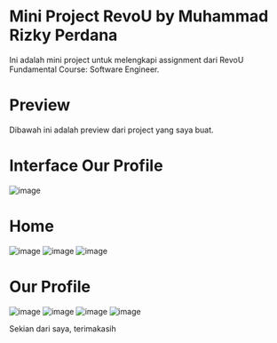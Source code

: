 # Mini Project RevoU by Muhammad Rizky Perdana

Ini adalah mini project untuk melengkapi assignment dari RevoU Fundamental Course: Software Engineer.

# Preview

Dibawah ini adalah preview dari project yang saya buat.

# Interface Our Profile
![image](https://user-images.githubusercontent.com/92030162/220951103-ebe76540-a276-49fe-ab26-0bf5a1bfdbe7.png)

# Home
![image](https://user-images.githubusercontent.com/92030162/220949878-61bb7f37-b2d7-4bf2-9e2e-afc297aad2d1.png)
![image](https://user-images.githubusercontent.com/92030162/220950031-bcbb0f00-3ee3-4ea1-b37f-1416be1b0da2.png)
![image](https://user-images.githubusercontent.com/92030162/220950111-38e7c7bc-bf82-4ba7-b9c4-6daf896a5402.png)

# Our Profile
![image](https://user-images.githubusercontent.com/92030162/220950363-5ef7583f-d438-4ea0-b118-07dde0eaea79.png)
![image](https://user-images.githubusercontent.com/92030162/220950508-e0b03752-7a14-45ef-a803-305eda6c7251.png)
![image](https://user-images.githubusercontent.com/92030162/220950611-cf8ff17e-7c02-44ae-bbfd-1d5ab2481934.png)
![image](https://user-images.githubusercontent.com/92030162/220950743-8cfe0026-7b32-41f4-9208-e24bf55b226d.png)

Sekian dari saya, terimakasih
